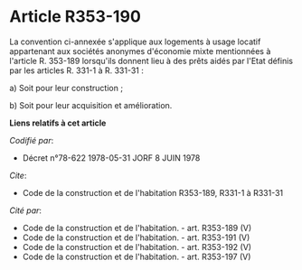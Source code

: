 # Article R353-190

La convention ci-annexée s'applique aux logements à usage locatif appartenant aux sociétés anonymes d'économie mixte
mentionnées à l'article R. 353-189 lorsqu'ils donnent lieu à des prêts aidés par l'Etat définis par les articles R. 331-1 à
R. 331-31 :

a) Soit pour leur construction ;

b) Soit pour leur acquisition et amélioration.

**Liens relatifs à cet article**

_Codifié par_:

  - Décret n°78-622 1978-05-31 JORF 8 JUIN 1978

_Cite_:

  - Code de la construction et de l'habitation R353-189, R331-1 à R331-31

_Cité par_:

  - Code de la construction et de l'habitation. - art. R353-189 (V)
  - Code de la construction et de l'habitation. - art. R353-191 (V)
  - Code de la construction et de l'habitation. - art. R353-192 (V)
  - Code de la construction et de l'habitation. - art. R353-197 (V)
